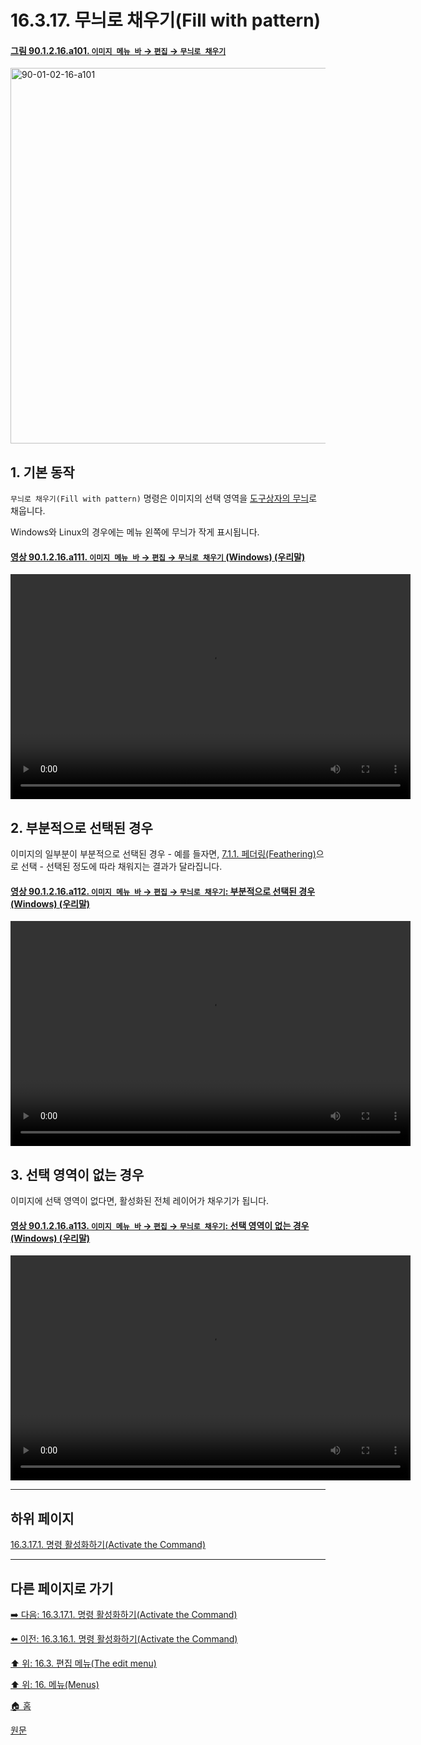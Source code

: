 # 16.3.17. 무늬로 채우기(Fill with pattern)

<a id="90-01-02-16-a101"></a>

#### [그림 90.1.2.16.a101. `이미지 메뉴 바` → `편집` → `무늬로 채우기`](./90-01-02-16-fill_with_pattern.md)
<img width="980" height="601" alt="90-01-02-16-a101" src="https://github.com/user-attachments/assets/1bedbbf6-f52b-43e5-9e4f-ca3775eadfd6" />

<a id="16-03-17-s1"></a>

## 1. 기본 동작
`무늬로 채우기(Fill with pattern)` 명령은 이미지의 선택 영역을 [도구상자의 무늬](./19-glossaryx-pattern.md)로 채웁니다.

Windows와 Linux의 경우에는 메뉴 왼쪽에 무늬가 작게 표시됩니다.

<a id="90-01-02-16-a111"></a>

#### [영상 90.1.2.16.a111. `이미지 메뉴 바` → `편집` → `무늬로 채우기` (Windows) (우리말)](./90-01-02-16-fill_with_pattern.md#90-01-02-16-a111)
<video controls="controls" width="640" height="360" src="https://github.com/user-attachments/assets/ba46a6fc-683d-4337-9082-d4e4e9ae056a"></video>

<a id="16-03-17-s2"></a>

## 2. 부분적으로 선택된 경우
이미지의 일부분이 부분적으로 선택된 경우 - 예를 들자면, [7.1.1. 페더링(Feathering)](./07-01-01-feathering.md)으로 선택 - 선택된 정도에 따라 채워지는 결과가 달라집니다.

<a id="90-01-02-16-a112"></a>

#### [영상 90.1.2.16.a112. `이미지 메뉴 바` → `편집` → `무늬로 채우기`: 부분적으로 선택된 경우 (Windows) (우리말)](./90-01-02-16-fill_with_pattern.md#90-01-02-16-a112)
<video controls="controls" width="640" height="360" src="https://github.com/user-attachments/assets/10a9ab6f-2748-4f3f-911b-55f76c00bb84"></video>

<a id="16-03-17-s3"></a>

## 3. 선택 영역이 없는 경우
이미지에 선택 영역이 없다면, 활성화된 전체 레이어가 채우기가 됩니다.

<a id="90-01-02-16-a113"></a>

#### [영상 90.1.2.16.a113. `이미지 메뉴 바` → `편집` → `무늬로 채우기`: 선택 영역이 없는 경우 (Windows) (우리말)](./90-01-02-16-fill_with_pattern.md#90-01-02-16-a113)
<video controls="controls" width="640" height="360" src="https://github.com/user-attachments/assets/8dcdac4c-9391-4e21-8716-4d9a0ac90197"></video>

***

## 하위 페이지

[16.3.17.1. 명령 활성화하기(Activate the Command)](./16-03-17-01-activate_the_command.md)

***

## 다른 페이지로 가기

[➡️ 다음: 16.3.17.1. 명령 활성화하기(Activate the Command)](./16-03-17-01-activate_the_command.md)

[⬅️ 이전: 16.3.16.1. 명령 활성화하기(Activate the Command)](./16-03-16-01-activate_the_command.md)

[⬆️ 위: 16.3. 편집 메뉴(The edit menu)](./16-03-00-the-edit-menu.md)

[⬆️ 위: 16. 메뉴(Menus)](./16-00-menus.md)

[🏠 홈](./00-home.md)

[원문](https://docs.gimp.org/2.10/ko/gimp-edit-fill-pattern.html)